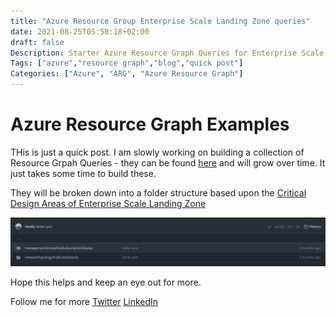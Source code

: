```yaml
---
title: "Azure Resource Group Enterprise Scale Landing Zone queries"
date: 2021-08-25T05:58:18+02:00
draft: false
Description: Starter Azure Resource Graph Queries for Enterprise Scale
Tags: ["azure","resource graph","blog","quick post"]
Categories: ["Azure", "ARG", "Azure Resource Graph"]
---
```


# Azure Resource Graph Examples

THis is just a quick post. I am slowly working on building a collection of Resource Grpah Queries - they can be found [here](https://github.com/fskelly/azure-resource-graph/tree/main/enterpriseScale) and will grow over time. It just takes some time to build these.

They will be broken down into a folder structure based upon the [Critical Design Areas of Enterprise Scale Landing Zone](https://docs.microsoft.com/en-us/azure/cloud-adoption-framework/ready/enterprise-scale/design-guidelines)

![folderStructure](https://github.com/fskelly/flkelly-cloudblog/blob/main/public/images/blogImages/2021/azureresourcegraph/folderStructure.png?raw=true)

Hope this helps and keep an eye out for more.

Follow me for more 
[Twitter](https://twitter.com/fskelly)
[LinkedIn](https://www.linkedin.com/in/fletcherkelly/)